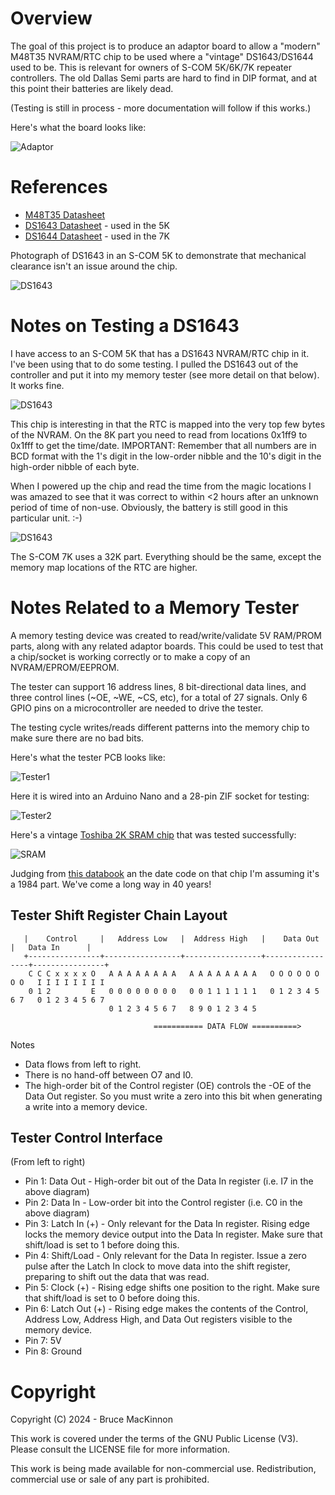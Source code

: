 Overview
========
The goal of this project is to produce an adaptor board to allow a "modern" M48T35 NVRAM/RTC chip to be 
used where a
"vintage" DS1643/DS1644 used to be.  This is relevant for owners of S-COM
5K/6K/7K repeater controllers.  The old Dallas Semi parts are
hard to find in DIP format, and at this point their batteries are likely 
dead.

(Testing is still in process - more documentation will follow if this works.)

Here's what the board looks like:

![Adaptor](docs/ada.jpeg)

References
==========

* [M48T35 Datasheet](https://www.st.com/content/ccc/resource/technical/document/datasheet/group1/b6/56/b6/36/4d/38/4d/18/CD00000551/files/CD00000551.pdf/jcr:content/translations/en.CD00000551.pdf)
* [DS1643 Datasheet](https://www.analog.com/media/en/technical-documentation/data-sheets/DS1643-DS1643P.pdf) - used in the 5K
* [DS1644 Datasheet](https://www.analog.com/media/cn/technical-documentation/data-sheets/2744.pdf) - used in the 7K

Photograph of DS1643 in an S-COM 5K to demonstrate that mechanical clearance isn't an issue around the chip.

![DS1643](docs/IMG_0771.jpg)

Notes on Testing a DS1643
=========================

I have access to an S-COM 5K that has a DS1643 NVRAM/RTC chip in it. I've been using that 
to do some testing.  I pulled the DS1643 out of the controller and put it into my memory tester (see more detail on that below). It works fine.

![DS1643](docs/IMG_0846.jpeg)

This chip is interesting in that the RTC is mapped into the 
very top few bytes of the NVRAM.  On the 8K part you need to read from locations 0x1ff9 to 0x1fff to get the time/date.  IMPORTANT: Remember that all numbers are in 
BCD format with the 1's digit in the low-order nibble and the 10's digit in the high-order nibble of each byte.

When I powered up the chip and read the time from the magic 
locations I was amazed to see that it was correct to within <2 hours after an unknown period
of time of non-use. Obviously, the battery is still good in this 
particular unit. :-)

![DS1643](docs/IMG_0844.jpeg)

The S-COM 7K uses a 32K part. Everything should be the same,
except the memory map locations of the RTC are higher.

Notes Related to a Memory Tester
================================

A memory testing device was created to read/write/validate 5V RAM/PROM parts, along with any related adaptor boards. This could be used to test
that a chip/socket is working correctly or to make a copy of an NVRAM/EPROM/EEPROM. 

The tester can support 16 address lines, 8 bit-directional data lines, and three control lines (~OE, ~WE, ~CS, etc),
for a total of 27 signals.  Only 6 GPIO pins on a microcontroller are needed to drive the tester.

The testing cycle writes/reads different patterns into the 
memory chip to make sure there are no bad bits.

Here's what the tester PCB looks like:

![Tester1](docs/IMG_0842.jpeg)

Here it is wired into an Arduino Nano and a 28-pin ZIF socket
for testing:

![Tester2](docs/IMG_0838.jpeg)

Here's a vintage [Toshiba 2K SRAM chip](http://matthieu.benoit.free.fr/cross/data_sheets/TMM2016AP.pdf) that was tested successfully:

![SRAM](docs/IMG_0840.jpg)

Judging from [this databook](http://www.bitsavers.org/components/toshiba/_dataBook/1983_Toshiba_MOS_Memory.pdf) an the date code
on that chip I'm assuming it's a 1984 part.  We've come a long
way in 40 years!

Tester Shift Register Chain Layout
----------------------------------
       
       |    Control     |   Address Low   |  Address High   |    Data Out     |   Data In      |
       +----------------+-----------------+-----------------+-----------------+----------------+
        C C C x x x x O   A A A A A A A A   A A A A A A A A   O O O O O O O O   I I I I I I I I  
        0 1 2         E   0 0 0 0 0 0 0 0   0 0 1 1 1 1 1 1   0 1 2 3 4 5 6 7   0 1 2 3 4 5 6 7
                          0 1 2 3 4 5 6 7   8 9 0 1 2 3 4 5

                                    =========== DATA FLOW ==========>    

Notes
* Data flows from left to right.
* There is no hand-off between O7 and I0.
* The high-order bit of the Control register (OE) controls the -OE of the Data Out register. So
you must write a zero into this bit when generating a write into a memory device.

Tester Control Interface
------------------------

(From left to right)

* Pin 1: Data Out - High-order bit out of the Data In register (i.e. I7 in the above diagram)
* Pin 2: Data In - Low-order bit into the Control register (i.e. C0 in the above diagram)
* Pin 3: Latch In (+) - Only relevant for the Data In register.  Rising edge locks the memory device output 
into the Data In register.  Make sure that shift/load is set to 1 before doing this.
* Pin 4: Shift/Load - Only relevant for the Data In register.  Issue a zero pulse after the Latch In clock
to move data into the shift register, preparing to shift out the data that was read.
* Pin 5: Clock (+) - Rising edge shifts one position to the right.  Make sure that shift/load is set to 0 before
doing this.
* Pin 6: Latch Out (+) - Rising edge makes the contents of the Control, Address Low, Address High, and Data Out
registers visible to the memory device.  
* Pin 7: 5V
* Pin 8: Ground

Copyright
=========

Copyright (C) 2024 - Bruce MacKinnon

This work is covered under the terms of the GNU Public License (V3). Please consult the LICENSE file for more information.

This work is being made available for non-commercial use. Redistribution, commercial use or sale of any part is prohibited.
